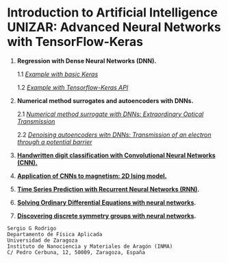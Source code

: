 # **Introduction to Artificial Intelligence UNIZAR: Advanced Neural Networks with TensorFlow-Keras**

1. **Regression with Dense Neural Networks (DNN).**
   
   1.1 *[Example with basic Keras](https://nbviewer.jupyter.org/github.com/IrisFDTD/AI-UNIZAR-course/blob/main/regression/ai_unizar_course_regression_1.ipynb)*   
   
   1.2  *[Example with Tensorflow-Keras API](https://nbviewer.jupyter.org/github/IrisFDTD/AI-UNIZAR-course/blob/main/regression/ai_unizar_course_regression_2.ipynb)*   
3. **Numerical method surrogates and autoencoders with DNNs.**
   
   2.1  *[Numerical method surrogate with DNNs: Extraordinary Optical Transmission](https://nbviewer.jupyter.org/github/IrisFDTD/AI-UNIZAR-course/blob/main/eot/ai_unizar_course_scattering.ipynb)*
   
   2.2  *[Denoising autoencoders witn DNNs: Transmission of an electron through a potential barrier](https://nbviewer.jupyter.org/github/IrisFDTD/AI-UNIZAR-course/blob/main/deltas/ai_unizar_course_deltas.ipynb)*
   
4. **[Handwritten digit classification with Convolutional Neural Networks (CNN).](https://nbviewer.jupyter.org/github/IrisFDTD/AI-UNIZAR-course/blob/main/minst/ai_unizar_course_classifying_digits_23-24.ipynb)**
5. **[Application of CNNs to magnetism: 2D Ising model.](https://nbviewer.jupyter.org/github/IrisFDTD/AI-UNIZAR-course/blob/main/ising_model/ai_unizar_course_ising_model.ipynb)**
6. **[Time Series Prediction with Recurrent Neural Networks (RNN)](https://nbviewer.jupyter.org/github/IrisFDTD/AI-UNIZAR-course/blob/main/recurrent_networks/ai_unizar_course_recurrent_neural_networks.ipynb).**
7. **[Solving Ordinary Differential Equations with neural networks](https://nbviewer.jupyter.org/github/IrisFDTD/AI-UNIZAR-course/blob/main/ode/ai_unizar_course_ode.ipynb).**
8. **[Discovering discrete symmetry groups with neural networks](https://github.com/IrisFDTD/Symmetry_Seeker_NN/tree/main).**

```
Sergio G Rodrigo
Departamento de Física Aplicada
Universidad de Zaragoza
Instituto de Nanociencia y Materiales de Aragón (INMA)
C/ Pedro Cerbuna, 12, 50009, Zaragoza, España
```
